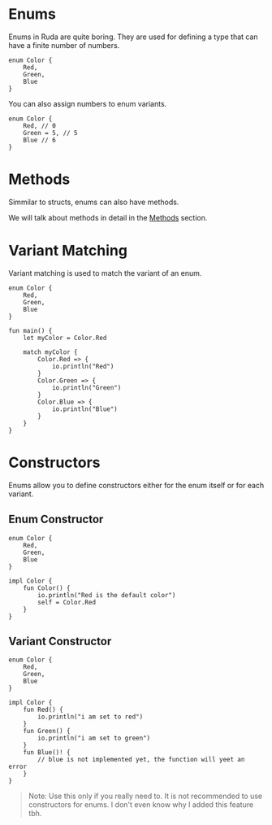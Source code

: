 # Enums

Enums in Ruda are quite boring. They are used for defining a type that can have a finite number of numbers.

```ruda
enum Color {
    Red,
    Green,
    Blue
}
```

You can also assign numbers to enum variants.

```ruda
enum Color {
    Red, // 0
    Green = 5, // 5
    Blue // 6
}
```

# Methods

Simmilar to structs, enums can also have methods.

We will talk about methods in detail in the [Methods](/docs/tutorial/methods.md) section.

# Variant Matching

Variant matching is used to match the variant of an enum.

```ruda
enum Color {
    Red,
    Green,
    Blue
}

fun main() {
    let myColor = Color.Red

    match myColor {
        Color.Red => {
            io.println("Red")
        }
        Color.Green => {
            io.println("Green")
        }
        Color.Blue => {
            io.println("Blue")
        }
    }
}
```

# Constructors

Enums allow you to define constructors either for the enum itself or for each variant.

## Enum Constructor

```ruda
enum Color {
    Red,
    Green,
    Blue
}

impl Color {
    fun Color() {
        io.println("Red is the default color")
        self = Color.Red
    }
}
```

## Variant Constructor

```ruda
enum Color {
    Red,
    Green,
    Blue
}

impl Color {
    fun Red() {
        io.println("i am set to red")
    }
    fun Green() {
        io.println("i am set to green")
    }
    fun Blue()! {
        // blue is not implemented yet, the function will yeet an error
    }
}
```

> Note: Use this only if you really need to. It is not recommended to use constructors for enums. I don't even know why I added this feature tbh.